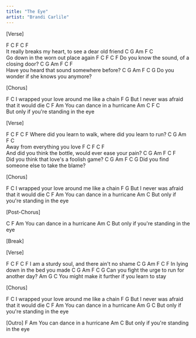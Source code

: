 ```yaml
---
title: "The Eye"
artist: "Brandi Carlile"
---
```


[Verse]

F C                        F C                        F             
  It really breaks my heart, to see a dear old friend
C  G           Am       F     C         
Go down in the worn out place again
F C                    F C                  F
  Do you know the sound, of a closing door?
C        G          Am        F       C     F     
Have you heard that sound somewhere before?
C              G        Am    F      C       G
Do you wonder if she knows you anymore?


[Chorus]

F                                    C
I wrapped your love around me like a chain
 F                                   G
But I never was afraid that it would die
C                  F      Am
You can dance in a hurricane
Am                                 C    F  C  
But only if you're standing in the eye


[Verse]

F C                         F  C                        F
  Where did you learn to walk, where did you learn to run?
C  G      Am   F         C         
Away from everything you love
F C                         F   C                        F    
  And did you think the bottle, would ever ease your pain?
C     G              Am       F       C   F      
Did you think that love's a foolish game?
        C        G     Am     F        C     G
Did you find someone else to take the blame?


[Chorus]

F                                    C
I wrapped your love around me like a chain
 F                                   G
But I never was afraid that it would die
C                  F      Am
You can dance in a hurricane
Am                                 C
But only if you're standing in the eye


[Post-Chorus]

C                  F      Am
You can dance in a hurricane
Am                                 C
But only if you're standing in the eye

[Break]

[Verse]

F C                F  C                        F
  I am a sturdy soul, and there ain't no shame
C  G      Am         F       C    F
In lying down in the bed you made
        C          G      Am      F        C     G
Can you fight the urge to run for another day?
                  Am    G                 C
You might make it further if you learn to stay

[Chorus]

F                                    C
I wrapped your love around me like a chain
 F                                   G
But I never was afraid that it would die
C                  F      Am
You can dance in a hurricane
Am                                 G    C
But only if you're standing in the eye

[Outro]
                   F      Am
You can dance in a hurricane
Am                                 C
But only if you're standing in the eye




